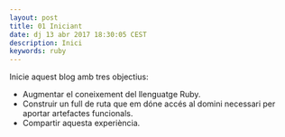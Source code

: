 ```yaml
---
layout: post
title: 01 Iniciant
date: dj 13 abr 2017 18:30:05 CEST 
description: Inici 
keywords: ruby
---
```



Inicie aquest blog amb tres objectius:

- Augmentar el coneixement del llenguatge Ruby.
- Construir un full de ruta que em dóne accés al domini necessari per aportar artefactes funcionals.
- Compartir aquesta experiència.

